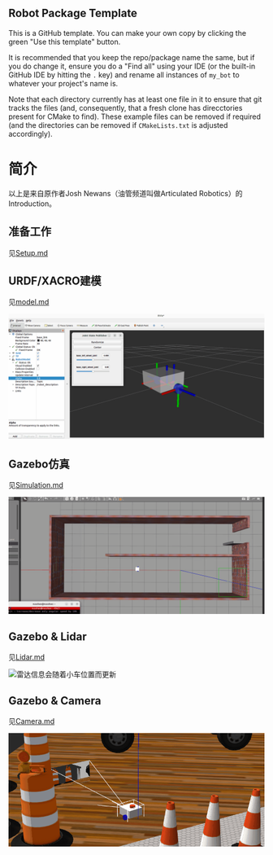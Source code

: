 ## Robot Package Template

This is a GitHub template. You can make your own copy by clicking the green "Use this template" button.

It is recommended that you keep the repo/package name the same, but if you do change it, ensure you do a "Find all" using your IDE (or the built-in GitHub IDE by hitting the `.` key) and rename all instances of `my_bot` to whatever your project's name is.

Note that each directory currently has at least one file in it to ensure that git tracks the files (and, consequently, that a fresh clone has direcctories present for CMake to find). These example files can be removed if required (and the directories can be removed if `CMakeLists.txt` is adjusted accordingly).

# 简介

以上是来自原作者Josh Newans（油管频道叫做Articulated Robotics）的Introduction。

## 准备工作

见[Setup.md](https://github.com/BIT-Gs/mobile_bot/blob/main/Setup.md)

## URDF/XACRO建模

见[model.md](https://github.com/BIT-Gs/mobile_bot/blob/main/model.md)

![URDF/XACRO建模](img/WheelsInRviz2.gif)

## Gazebo仿真

见[Simulation.md](https://github.com/BIT-Gs/mobile_bot/blob/main/Simulation.md)

![Gazebo仿真](img/RobotMoving3.gif)

## Gazebo & Lidar

见[Lidar.md](https://github.com/BIT-Gs/mobile_bot/blob/main/Lidar.md)

![雷达信息会随着小车位置而更新](img/LidarMoving1.gif)

## Gazebo & Camera

见[Camera.md](https://github.com/BIT-Gs/mobile_bot/blob/main/Lidar.md)

![图像随着小车位置更新](img/CameraMoving.gif)